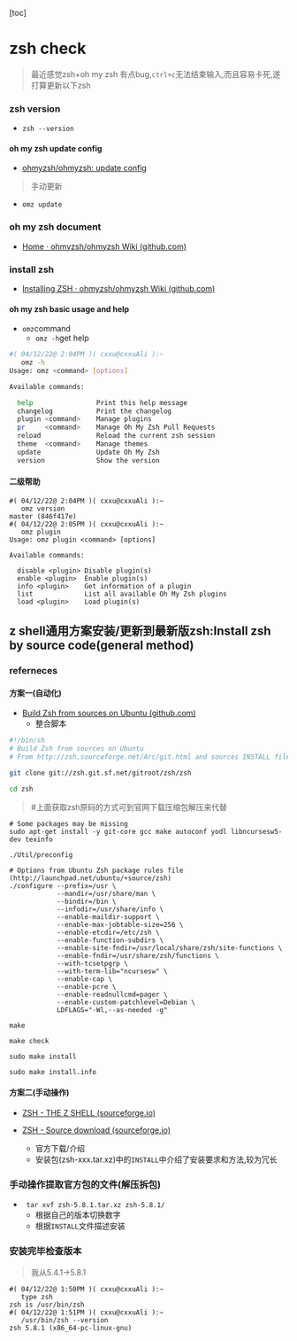 [toc]

# zsh check

> 最近感觉zsh+oh my zsh 有点bug,`ctrl+c`无法结束输入,而且容易卡死,遂打算更新以下zsh

### zsh version

- `zsh --version`

#### oh my zsh update config

- [ohmyzsh/ohmyzsh: update config](https://github.com/ohmyzsh/ohmyzsh#getting-updates)

> 手动更新

- `omz update`

#### 

### oh my zsh document

- [Home · ohmyzsh/ohmyzsh Wiki (github.com)](https://github.com/ohmyzsh/ohmyzsh/wiki)

### install zsh

- [Installing ZSH · ohmyzsh/ohmyzsh Wiki (github.com)](https://github.com/ohmyzsh/ohmyzsh/wiki/Installing-ZSH)

#### oh my zsh basic usage and help

- `omz`command
  - `omz -h`get help

```bash
#( 04/12/22@ 2:04PM )( cxxu@cxxuAli ):~
   omz -h
Usage: omz <command> [options]

Available commands:

  help                Print this help message
  changelog           Print the changelog
  plugin <command>    Manage plugins
  pr     <command>    Manage Oh My Zsh Pull Requests
  reload              Reload the current zsh session
  theme  <command>    Manage themes
  update              Update Oh My Zsh
  version             Show the version
```

#### 二级帮助

```
#( 04/12/22@ 2:04PM )( cxxu@cxxuAli ):~
   omz version
master (846f417e)
#( 04/12/22@ 2:05PM )( cxxu@cxxuAli ):~
   omz plugin
Usage: omz plugin <command> [options]

Available commands:

  disable <plugin> Disable plugin(s)
  enable <plugin>  Enable plugin(s)
  info <plugin>    Get information of a plugin
  list             List all available Oh My Zsh plugins
  load <plugin>    Load plugin(s)
```



## z shell通用方案安装/更新到最新版zsh:Install zsh by source code(general method)

### referneces

#### 方案一(自动化)



- [Build Zsh from sources on Ubuntu (github.com)](https://gist.github.com/ptrv/1070757/7fa178a4fa954f9a8a0201ee8e7dfa5611812bb0)
  - 整合脚本

```bash
#!/bin/sh​
# Build Zsh from sources on Ubuntu
# From http://zsh.sourceforge.net/Arc/git.html and sources INSTALL file.

git clone git://zsh.git.sf.net/gitroot/zsh/zsh

cd zsh

```

> #上面获取zsh原码的方式可到官网下载压缩包解压来代替

```
# Some packages may be missing
sudo apt-get install -y git-core gcc make autoconf yodl libncursesw5-dev texinfo

./Util/preconfig

# Options from Ubuntu Zsh package rules file (http://launchpad.net/ubuntu/+source/zsh)
./configure --prefix=/usr \
            --mandir=/usr/share/man \
            --bindir=/bin \
            --infodir=/usr/share/info \
            --enable-maildir-support \
            --enable-max-jobtable-size=256 \
            --enable-etcdir=/etc/zsh \
            --enable-function-subdirs \
            --enable-site-fndir=/usr/local/share/zsh/site-functions \
            --enable-fndir=/usr/share/zsh/functions \
            --with-tcsetpgrp \
            --with-term-lib="ncursesw" \
            --enable-cap \
            --enable-pcre \
            --enable-readnullcmd=pager \
            --enable-custom-patchlevel=Debian \
            LDFLAGS="-Wl,--as-needed -g"

make

make check

sudo make install

sudo make install.info
```



#### 方案二(手动操作)

- [ZSH - THE Z SHELL (sourceforge.io)](https://zsh.sourceforge.io/)

- [ZSH - Source download (sourceforge.io)](https://zsh.sourceforge.io/Arc/source.html)
  - 官方下载/介绍
  - 安装包(zsh-xxx.tar.xz)中的`INSTALL`中介绍了安装要求和方法,较为冗长

### 手动操作提取官方包的文件(解压拆包)

- ` tar xvf zsh-5.8.1.tar.xz zsh-5.8.1/`
  - 根据自己的版本切换数字
  - 根据`INSTALL`文件描述安装

### 安装完毕检查版本

> 我从5.4.1->5.8.1

```
#( 04/12/22@ 1:50PM )( cxxu@cxxuAli ):~
   type zsh
zsh is /usr/bin/zsh
#( 04/12/22@ 1:51PM )( cxxu@cxxuAli ):~
   /usr/bin/zsh --version
zsh 5.8.1 (x86_64-pc-linux-gnu)
```

